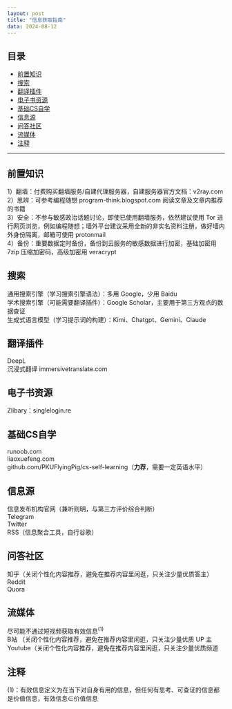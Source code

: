 ```yaml
---
layout: post
title: "信息获取指南"
data: 2024-08-12
---
```

## 目录
- [前置知识](#前置知识)
- [搜索](#搜索)
- [翻译插件](#翻译插件)
- [电子书资源](#电子书资源)
- [基础CS自学](#基础CS自学)
- [信息源](#信息源)
- [问答社区](#问答社区)
- [流媒体](#流媒体)
- [注释](#注释)

---

## 前置知识 
1）翻墙：付费购买翻墙服务/自建代理服务器，自建服务器官方文档：v2ray.com  
2）思辨：可参考编程随想 program-think.blogspot.com 阅读文章及文章内推荐的书籍  
3）安全：不参与敏感政治话题讨论，即使已使用翻墙服务，依然建议使用 Tor 进行网页浏览，例如编程随想；墙外平台建议采用全新的非实名资料注册，做好墙内外身份隔离，邮箱可使用 protonmail  
4）备份：重要数据定时备份，备份到云服务的敏感数据进行加密，基础加密用 7zip 压缩加密码，高级加密用 veracrypt  

## 搜索
 通用搜索引擎（学习搜索引擎语法）：多用 Google，少用 Baidu  
 学术搜索引擎（可能需要翻译插件）：Google Scholar，主要用于第三方观点的数据查证  
 生成式语言模型（学习提示词的构建）：Kimi、Chatgpt、Gemini、Claude  

## 翻译插件
 DeepL  
 沉浸式翻译 immersivetranslate.com  

## 电子书资源 
 Zlibary：singlelogin.re  

## 基础CS自学
 runoob.com  
 liaoxuefeng.com  
 github.com/PKUFlyingPig/cs-self-learning（**力荐**，需要一定英语水平）  

## 信息源
 信息发布机构官网（兼听则明，与第三方评价综合判断）  
 Telegram  
 Twitter  
 RSS（信息聚合工具，自行谷歌）  

## 问答社区 
 知乎（关闭个性化内容推荐，避免在推荐内容里闲逛，只关注少量优质答主）  
 Reddit  
 Quora  

## 流媒体
 尽可能不通过短视频获取有效信息<sup>(1)</sup>  
 B站 （关闭个性化内容推荐，避免在推荐内容里闲逛，只关注少量优质 UP 主  
 Youtube（关闭个性化内容推荐，避免在推荐内容里闲逛，只关注少量优质频道  

## 注释
(1)：有效信息定义为在当下对自身有用的信息，但任何有思考、可查证的信息都是价值信息，有效信息∈价值信息
